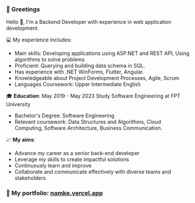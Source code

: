 ### 👋 Greetings

Hello 🤸, I'm a Backend Developer with experience in web application development.

💻 My experience includes:
- Main skills: Developing applications using ASP.NET and REST API, Using algorithms to solve problems
- Proficient: Querying and building data schema in SQL.
- Has experience with .NET WinForms, Flutter, Angular.
- Knowledgeable about Project Development Processes, Agile, Scrum
- Languages Coursework: Upper Intermediate English

🎓 **Education**: May 2019 - May 2023 Study Software Engineering at FPT University
- Bachelor's Degree: Software Engineering
- Relevant coursework: Data Structures and Algorithms, Cloud Computing, Software Architecture, Business Communication.

📈 **My aims**:
- Advance my career as a senior back-end developer
- Leverage my skills to create impactful solutions
- Continuously learn and improve
- Collaborate and communicate effectively with diverse teams and stakeholders


### 🎯 My portfolio: [namke.vercel.app](https://namke.vercel.app/)
